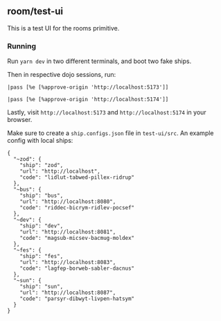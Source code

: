 ## room/test-ui

This is a test UI for the rooms primitive.

### Running

Run `yarn dev` in two different terminals, and boot two fake ships.

Then in respective dojo sessions, run:

```
|pass [%e [%approve-origin 'http://localhost:5173']]
```

```
|pass [%e [%approve-origin 'http://localhost:5174']]
```

Lastly, visit `http://localhost:5173` and `http://localhost:5174` in your browser.

Make sure to create a `ship.configs.json` file in `test-ui/src`. An example config with local ships:

```
{
  "~zod": {
    "ship": "zod",
    "url": "http://localhost",
    "code": "lidlut-tabwed-pillex-ridrup"
  },
  "~bus": {
    "ship": "bus",
    "url": "http://localhost:8080",
    "code": "riddec-bicrym-ridlev-pocsef"
  },
  "~dev": {
    "ship": "dev",
    "url": "http://localhost:8081",
    "code": "magsub-micsev-bacmug-moldex"
  },
  "~fes": {
    "ship": "fes",
    "url": "http://localhost:8083",
    "code": "lagfep-borweb-sabler-dacnus"
  },
  "~sun": {
    "ship": "sun",
    "url": "http://localhost:8087",
    "code": "parsyr-dibwyt-livpen-hatsym"
  }
}
```
